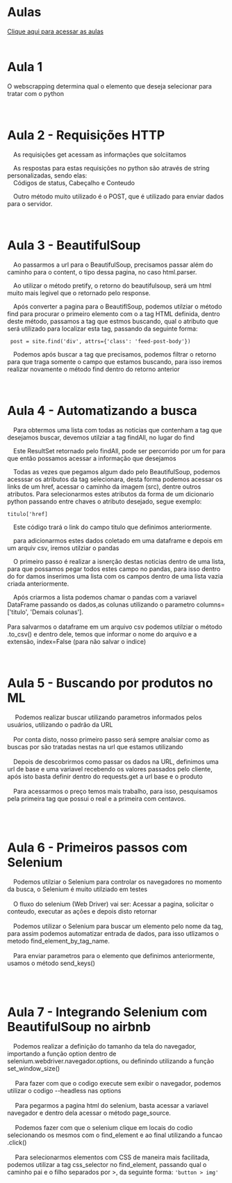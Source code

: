 <html>
<head></head>
<body>
    <h1>Aulas</h1> 
    <a href="https://www.youtube.com/playlist?list=PLg3ZPsW_sghSkRacynznQeEs-vminyTQk">Clique aqui para acessar as aulas</a>
    <br>
    <br><h1>Aula 1</h1>
        <p>O webscrapping determina qual o elemento que deseja selecionar para tratar com o python</p>
    <br>
    <h1> Aula 2 - Requisições HTTP</h1>
        <p>&emsp;As requisições get acessam as informações que solciitamos</p>
        <p>&emsp;As respostas para estas requisições no python são através de string personalizadas, sendo elas:<br> &emsp;Códigos de status, Cabeçalho e Conteudo</p>
        <p>&emsp;Outro método muito utilizado é o POST, que é utilizado para enviar dados para o servidor.</p>
    <br>
    <h1>Aula 3 - BeautifulSoup</h1>
        <p>&emsp;Ao passarmos a url para o BeautifulSoup, precisamos passar além do caminho para o content, o tipo dessa pagina, no caso html.parser.</p>
        <p>&emsp;Ao utilizar o método pretify, o retorno do beautifulsoup, será um html muito mais legivel que o retornado pelo response.</p>
        <p>&emsp;Após converter a pagina para o BeautiflSoup, podemos utilziar o método find para procurar o primeiro elemento com o a tag HTML definida, dentro deste método, passamos a tag que estmos buscando, qual o atributo que será utilizado para localizar esta tag, passando da seguinte forma:</p>
        <code>&emsp;post = site.find('div', attrs={'class': 'feed-post-body'}) </code>
        <p>&emsp;Podemos após buscar a tag que precisamos, podemos filtrar o retorno para que traga somente o campo que estamos buscando, para isso iremos realizar novamente o método find dentro do retorno anterior</p>
    <br>
    <h1>Aula 4 - Automatizando a busca</h1>
        <p>&emsp;Para obtermos uma lista com todas as noticias que contenham a tag que desejamos buscar, devemos utilziar a tag findAll, no lugar do find</p>  
        <p>&emsp;Este ResultSet retornado pelo findAll, pode ser percorrido por um for para que então possamos acessar a informação que desejamos</p>  
        <p>&emsp;Todas as vezes que pegamos algum dado pelo BeautifulSoup, podemos acesssar os atributos da tag selecionara, desta forma podemos acessar os links de um href, acessar o caminho da imagem (src), dentre outros atributos.
        Para selecionarmos estes atributos da forma de um dicionario python passando entre chaves o atributo desejado, segue exemplo:</p>
        <code>titulo['href]</code>
        <p>&emsp;Este código trará o link do campo titulo que definimos anteriormente.</p>  
        <p>&emsp;para adicionarmos estes dados coletado em uma dataframe e depois em um arquiv csv, iremos utilziar o pandas </p> 
        <p>&emsp;O primeiro passo é realizar a isnerção destas noticias dentro de uma lista, para que possamos pegar todos estes campo no pandas, para isso dentro do for damos inserimos uma lista com os campos dentro de uma lista vazia criada anteriormente.</p> 
        <p>&emsp;Após criarmos a lista podemos chamar o pandas com a variavel DataFrame passando os dados,as colunas utilizando o parametro columns=['titulo', 'Demais colunas'].
        <br/><br>
        Para salvarmos o dataframe em um arquivo csv podemos utilziar o método .to_csv() e dentro dele, temos que informar o nome do arquivo e a extensão, index=False (para não salvar o indice)
        </p> 
        <br>
    <h1>Aula 5 - Buscando por produtos no ML</h1>
        <p>&emsp; Podemos realizar buscar utilizando parametros informados pelos usuários, utilizando o padrão da URL
        <br/><br/>
        &emsp;Por conta disto, nosso primeiro passo será sempre analsiar como as buscas por são tratadas nestas na url que estamos utilizando
        <br/><br/>
        &emsp;Depois de descobrirmos como passar os dados na URL, definimos uma url de base e uma variavel recebendo os valores passados pelo cliente, após isto basta definir dentro do requests.get a url base e o produto
        <br/><br/>
        &emsp;Para acessarmos o preço temos mais trabalho, para isso, pesquisamos pela primeira tag que possui o real e a primeira com centavos.
        </p> <br/><br/>
    <h1>Aula 6 - Primeiros passos com Selenium</h1>
        <p>
            &emsp;Podemos utilziar o Selenium para controlar os navegadores no momento da busca, o Selenium é muito utilziado em testes
            <br/></br>
            &emsp;O fluxo do selenium (Web Driver) vai ser: Acessar a pagina, solicitar o conteudo, executar as ações e depois disto retornar
                <br/></br>
            &emsp;Podemos utilizar o Selenium para buscar um elemento pelo nome da tag, para assim podemos automatizar entrada de dados, para isso utlizamos o metodo find_element_by_tag_name.
                        <br/></br>
            &emsp;Para enviar parametros para o elemento que definimos anteriormente, usamos o método send_keys()
        </p><br/><br/>
    <h1>Aula 7 - Integrando Selenium com BeautifulSoup no airbnb</h1>
        <p>
            &emsp;Podemos realizar a definição do tamanho da tela do navegador, importando a função option dentro de selenium.webdriver.navegador.options, ou definindo utilizando a função set_window_size()
            <br/><br/>
            &emsp; Para fazer com que o codigo execute sem exibir o navegador, podemos utilizar o codigo --headless nas options
            <br/><br/>
            &emsp; Para pegarmos a pagina html do selenium, basta acessar a variavel navegador e dentro dela acessar o método page_source.
            <br/><br/>
            &emsp; Podemos fazer com que o selenium clique em locais do codio selecionando os mesmos com o find_element e ao final utilizando a funcao .click()
            <br/><br/>
            &emsp; Para selecionarmos elementos com CSS de maneira mais facilitada, podemos utilizar a tag css_selector no find_element, passando qual o caminho pai e o filho separados por >, da seguinte forma:
                <code>'button > img'</code>
            <br/><br/>
            &emsp; 
        </p><br/><br/>
</body>
